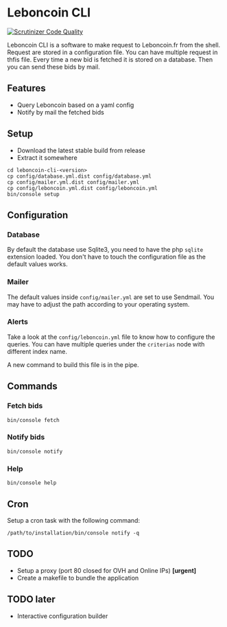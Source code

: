 # Leboncoin CLI

[![Scrutinizer Code Quality](https://scrutinizer-ci.com/g/luxifer/leboncoin-cli/badges/quality-score.png?b=master)](https://scrutinizer-ci.com/g/luxifer/leboncoin-cli/?branch=master)

Leboncoin CLI is a software to make request to Leboncoin.fr from the shell. Request are stored in a configuration file. You can have multiple request in thfis file. Every time a new bid is fetched it is stored on a database. Then you can send these bids by mail.

## Features

* Query Leboncoin based on a yaml config
* Notify by mail the fetched bids

## Setup

* Download the latest stable build from release
* Extract it somewhere

```
cd leboncoin-cli-<version>
cp config/database.yml.dist config/database.yml
cp config/mailer.yml.dist config/mailer.yml
cp config/leboncoin.yml.dist config/leboncoin.yml
bin/console setup
```

## Configuration

### Database

By default the database use Sqlite3, you need to have the php `sqlite` extension loaded. You don't have to touch the configuration file as the default values works.

### Mailer

The default values inside `config/mailer.yml` are set to use Sendmail. You may have to adjust the path according to your operating system.

### Alerts

Take a look at the `config/leboncoin.yml` file to know how to configure the queries. You can have multiple queries under the `criterias` node with different index name.

A new command to build this file is in the pipe.

## Commands

### Fetch bids

```
bin/console fetch
```

### Notify bids

```
bin/console notify
```

### Help

```
bin/console help
```

## Cron

Setup a cron task with the following command:

```
/path/to/installation/bin/console notify -q
```

## TODO

* Setup a proxy (port 80 closed for OVH and Online IPs) **[urgent]**
* Create a makefile to bundle the application

## TODO later

* Interactive configuration builder
